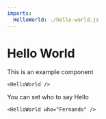 ```yaml
---
imports:
  HelloWorld: ./hello-world.js
---
```

# Hello World

This is an example component

```render jsx
<HelloWorld />
```

You can set who to say Hello

```render jsx
<HelloWorld who="Fernando" />
```
